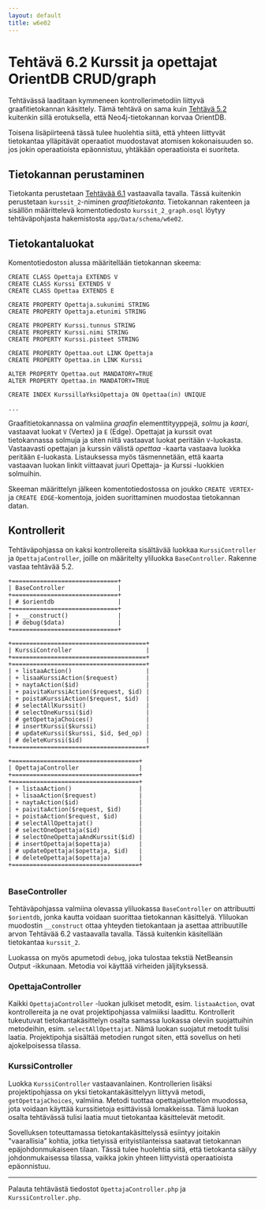 ```yaml
---
layout: default
title: w6e02
---
```


# Tehtävä 6.2 Kurssit ja opettajat OrientDB CRUD/graph


Tehtävässä laaditaan kymmeneen kontrollerimetodiin liittyvä graafitietokannan käsittely. Tämä tehtävä on sama kuin 
 [Tehtävä 5.2](https://moodle2.tut.fi/mod/resource/view.php?id=265956)
 kuitenkin sillä erotuksella, että Neo4j-tietokannan  korvaa OrientDB. 
 
 Toisena lisäpiirteenä tässä tulee huolehtia siitä, että yhteen liittyvät tietokantaa ylläpitävät operaatiot muodostavat atomisen kokonaisuuden so. jos jokin operaatioista epäonnistuu, yhtäkään operaatioista ei suoriteta.


## Tietokannan perustaminen

Tietokanta perustetaan 
[Tehtävää 6.1](http://timedu.github.io/tkj/#page/w6e01) 
vastaavalla tavalla. Tässä kuitenkin perustetaan `kurssit_2`-niminen *graafitietokanta*. Tietokannan rakenteen ja sisällön määrittelevä komentotiedosto `kurssit_2_graph.osql` löytyy tehtäväpohjasta hakemistosta `app/Data/schema/w6e02`. 

## Tietokantaluokat

Komentotiedoston alussa määritellään tietokannan skeema:

~~~
CREATE CLASS Opettaja EXTENDS V
CREATE CLASS Kurssi EXTENDS V
CREATE CLASS Opettaa EXTENDS E

CREATE PROPERTY Opettaja.sukunimi STRING
CREATE PROPERTY Opettaja.etunimi STRING

CREATE PROPERTY Kurssi.tunnus STRING
CREATE PROPERTY Kurssi.nimi STRING
CREATE PROPERTY Kurssi.pisteet STRING

CREATE PROPERTY Opettaa.out LINK Opettaja
CREATE PROPERTY Opettaa.in LINK Kurssi

ALTER PROPERTY Opettaa.out MANDATORY=TRUE
ALTER PROPERTY Opettaa.in MANDATORY=TRUE

CREATE INDEX KurssillaYksiOpettaja ON Opettaa(in) UNIQUE

...

~~~

Graafitietokannassa on valmiina *graafin* elementtityyppejä, *solmu* ja *kaari*,  vastaavat luokat `V` (Vertex) ja `E` (Edge). Opettajat ja kurssit ovat tietokannassa solmuja ja siten niitä vastaavat luokat peritään `V`-luokasta. Vastaavasti opettajan ja kurssin välistä *opettaa* -kaarta vastaava luokka peritään `E`-luokasta. Listauksessa myös täsmennetään, että kaarta vastaavan luokan linkit viittaavat juuri Opettaja- ja Kurssi -luokkien solmuihin.

Skeeman määrittelyn jälkeen komentotiedostossa on joukko `CREATE VERTEX`- ja `CREATE EDGE`-komentoja, joiden suorittaminen muodostaa tietokannan datan.

## Kontrollerit

Tehtäväpohjassa on kaksi kontrollereita sisältävää luokkaa `KurssiController` ja `OpettajaController`, joille on määritelty yliluokka `BaseController`. Rakenne vastaa tehtävää 5.2.

~~~~
+==============================+
| BaseController               |
+==============================+
| # $orientdb                  |
+==============================+
| + __construct()              |
| # debug($data)               |
+==============================+
              
+======================================+
| KurssiController                     |
+======================================+
+======================================+
| + listaaAction()                     |
| + lisaaKurssiAction($request)        |
| + naytaAction($id)                   |
| + paivitaKurssiAction($request, $id) |
| + poistaKurssiAction($request, $id)  |
| # selectAllKurssit()                 |
| # selectOneKurssi($id)               |
| # getOpettajaChoices()               |
| # insertKurssi($kurssi)              |
| # updateKurssi($kurssi, $id, $ed_op) |
| # deleteKurssi($id)                  |
+======================================+

+====================================+
| OpettajaController                 |
+====================================+
+====================================+
| + listaaAction()                   |
| + lisaaAction($request)            |
| + naytaAction($id)                 |
| + paivitaAction($request, $id)     |
| + poistaAction($request, $id)      |
| # selectAllOpettajat()             |
| # selectOneOpettaja($id)           |
| # selectOneOpettajaAndKurssit($id) |
| # insertOpettaja($opettaja)        |
| # updateOpettaja($opettaja, $id)   |
| # deleteOpettaja($opettaja)        |
+====================================+
                
~~~~

### BaseController

Tehtäväpohjassa valmiina olevassa yliluokassa `BaseController` on attribuutti `$orientdb`, jonka kautta voidaan suorittaa tietokannan käsittelyä. Yliluokan muodostin `__construct` ottaa yhteyden tietokantaan ja asettaa attribuutille arvon Tehtävää 6.2 vastaavalla tavalla. Tässä kuitenkin käsitellään tietokantaa `kurssit_2`.

Luokassa on myös apumetodi `debug`, joka tulostaa tekstiä NetBeansin Output -ikkunaan. Metodia voi käyttää virheiden jäljityksessä.

### OpettajaController

Kaikki `OpettajaController` -luokan julkiset metodit, esim. `listaaAction`, ovat kontrollereita ja ne ovat projektipohjassa valmiiksi laadittu. Kontrollerit tukeutuvat tietokantakäsittelyn osalta samassa luokassa oleviin suojattuihin metodeihin, esim. `selectAllOpettajat`. Nämä luokan suojatut metodit tulisi laatia. Projektipohja sisältää metodien rungot siten, että sovellus on heti ajokelpoisessa tilassa.


### KurssiController

Luokka `KurssiController` vastaavanlainen. Kontrollerien lisäksi projektipohjassa on yksi tietokantakäsittelyyn liittyvä metodi, `getOpettajaChoices`, valmiina. Metodi tuottaa opettajaluettelon muodossa, jota voidaan käyttää kurssitietoja esittävissä lomakkeissa. Tämä luokan osalta tehtävässä tulisi laatia muut tietokantaa käsittelevät metodit.

Sovelluksen toteuttamassa tietokantakäsittelyssä esiintyy joitakin "vaarallisia" kohtia, jotka tietyissä erityistilanteissa saatavat tietokannan epäjohdonmukaiseen tilaan. Tässä tulee huolehtia siitä, että tietokanta säilyy johdonmukaisessa tilassa, vaikka jokin yhteen liittyvistä operaatioista epäonnistuu.


<hr/>

Palauta tehtävästä tiedostot `OpettajaController.php` ja `KurssiController.php`.


